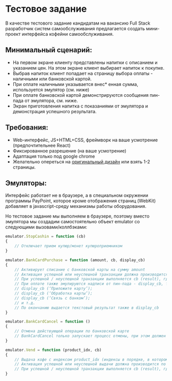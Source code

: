 # Тестовое задание

В качестве тестового задание кандидатам на вакансию Full Stack разработчик систем самообслуживания предлагается создать мини-проект
интерфейса кофейни самообслуживания.

## Минимальный сценарий:

* На первом экране клиенту представлены напитки с описанием и указанием цен. На этом экране клиент выбирает напиток к покупке.
* Выбрав напиток клиент попадает на страницу выбора оплаты - наличными или банковской картой.
* При оплате наличными указывается внес* енная сумма, используется эмулятор (см. ниже)
* При оплате банковской картой демонстрируются сообщения пин-пада от эмулятора, см. ниже.
* Экран приготовления напитка с показаниями от эмулятора и демонстрация успешного результата.

## Требования:

* Web-интерфейс, JS+HTML+CSS, фреймворк на ваше усмотрение (предпочтительнее React)
* Фиксированное разрешение (на ваше усмотрение)
* Адаптация только под google chrome
* Желательно опереться на [оригинальный дизайн](https://www.figma.com/file/16HWJTBtUov3PkRYNR86M3/Coffee-Shop) или взять 1-2 страницы.

## Эмуляторы:

Интерфейс работает не в браузере, а в специальном окружении программы PayPoint,
которое кроме отображения страниц (WebKit) добавляет в javascript-среду механизмы
работы оборудования.

Но тестовое задание мы выполняем в браузере, поэтому вместо эмулятора мы
создадим самостоятельно объект emulator со следующими вызовами/коллбэками:

```javascript
emulator.StopCashin = function (cb)
{
    // Отключает прием купюр/монет купюроприемником
}

emulator.BankCardPurchase = function (amount, cb, display_cb)
{
    // Активирует списание с банковской карты на сумму amount
    // Активация успешной или неуспешной транзакции должна производится по нажатию комбинаций клавиш - на ваше усмотрение
    // При успешной / неуспешной транзакции выполняется cb (result), где result - результат операции (true/false)
    // При оплате также эмулируются надписи от пин-пада - display_cb, т.е. вызовы:
    // display_cb (‘Приложите карту’);
    // display_cb (‘Обработка карты’);
    // display_cb (‘Связь с банком’);
    // и т.д.
    // По окончанию выдается текстовый результат также в display_cb
}

emulator.BankCardCancel = function ()
{
    // Отмена действующей операции по банковской карте
    // BankCardCancel только запускает процесс отмены, при этом должен завершиться штатный механизм BankCardPurchase с коллбэками
}

emulator.Vend = function (product_idx, cb)
{
    // Выдача кофе с индексом product_idx (индексы в порядке, в котором они идут на первом экране)
    // Активация успешной или неуспешной выдачи должна производится по нажатию комбинаций клавиш - на ваше усмотрение
    // При успешной / неуспешной транзакции выполняется cb (result), где result - результат операции (true/false)
}
```
